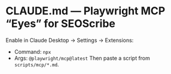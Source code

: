 # CLAUDE.md — Playwright MCP “Eyes” for SEOScribe
Enable in Claude Desktop → Settings → Extensions:
- Command: `npx`
- Args: `@playwright/mcp@latest`
Then paste a script from `scripts/mcp/*.md`.

